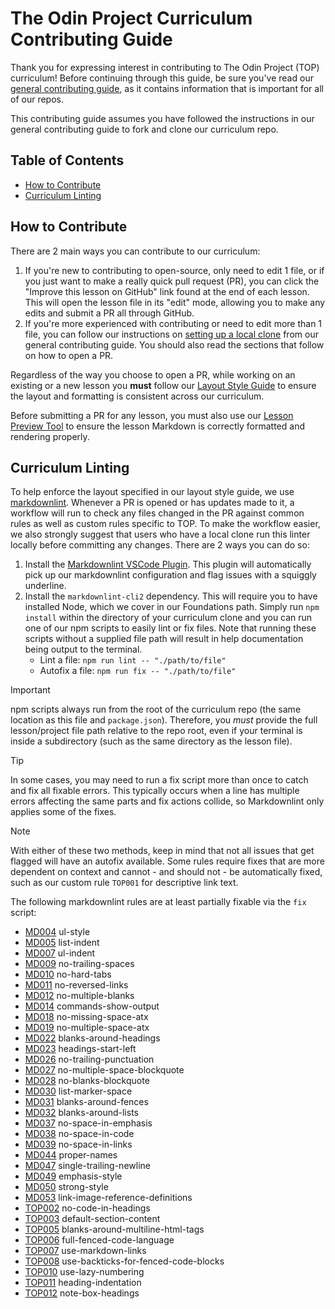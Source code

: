 # The Odin Project Curriculum Contributing Guide

Thank you for expressing interest in contributing to The Odin Project (TOP) curriculum! Before continuing through this guide, be sure you've read our [general contributing guide](https://github.com/TheOdinProject/.github/blob/main/CONTRIBUTING.md), as it contains information that is important for all of our repos.

This contributing guide assumes you have followed the instructions in our general contributing guide to fork and clone our curriculum repo.

## Table of Contents

- [How to Contribute](#how-to-contribute)
- [Curriculum Linting](#curriculum-linting)

## How to Contribute

There are 2 main ways you can contribute to our curriculum:

1. If you're new to contributing to open-source, only need to edit 1 file, or if you just want to make a really quick pull request (PR), you can click the "Improve this lesson on GitHub" link found at the end of each lesson. This will open the lesson file in its "edit" mode, allowing you to make any edits and submit a PR all through GitHub.
1. If you're more experienced with contributing or need to edit more than 1 file, you can follow our instructions on [setting up a local clone](https://github.com/TheOdinProject/.github/blob/main/CONTRIBUTING.md) from our general contributing guide. You should also read the sections that follow on how to open a PR.

Regardless of the way you choose to open a PR, while working on an existing or a new lesson you **must** follow our [Layout Style Guide](https://github.com/TheOdinProject/curriculum/blob/main/LAYOUT_STYLE_GUIDE.md) to ensure the layout and formatting is consistent across our curriculum.

Before submitting a PR for any lesson, you must also use our [Lesson Preview Tool](https://www.theodinproject.com/lessons/preview) to ensure the lesson Markdown is correctly formatted and rendering properly.

## Curriculum Linting

To help enforce the layout specified in our layout style guide, we use [markdownlint](https://github.com/DavidAnson/markdownlint). Whenever a PR is opened or has updates made to it, a workflow will run to check any files changed in the PR against common rules as well as custom rules specific to TOP. To make the workflow easier, we also strongly suggest that users who have a local clone run this linter locally before committing any changes. There are 2 ways you can do so:

1. Install the [Markdownlint VSCode Plugin](https://marketplace.visualstudio.com/items?itemName=DavidAnson.vscode-markdownlint). This plugin will automatically pick up our markdownlint configuration and flag issues with a squiggly underline.
1. Install the `markdownlint-cli2` dependency. This will require you to have installed Node, which we cover in our Foundations path. Simply run `npm install` within the directory of your curriculum clone and you can run one of our npm scripts to easily lint or fix files. Note that running these scripts without a supplied file path will result in help documentation being output to the terminal.
    - Lint a file: `npm run lint -- "./path/to/file"`
    - Autofix a file: `npm run fix -- "./path/to/file"`

> [!IMPORTANT]
> npm scripts always run from the root of the curriculum repo (the same location as this file and `package.json`). Therefore, you *must* provide the full lesson/project file path relative to the repo root, even if your terminal is inside a subdirectory (such as the same directory as the lesson file).

> [!TIP]
> In some cases, you may need to run a fix script more than once to catch and fix all fixable errors. This typically occurs when a line has multiple errors affecting the same parts and fix actions collide, so Markdownlint only applies some of the fixes.

> [!NOTE]
> With either of these two methods, keep in mind that not all issues that get flagged will have an autofix available. Some rules require fixes that are more dependent on context and cannot - and should not - be automatically fixed, such as our custom rule `TOP001` for descriptive link text.
>
> The following markdownlint rules are at least partially fixable via the `fix` script:
>
> - [MD004](https://github.com/DavidAnson/markdownlint/blob/main/doc/md004.md) ul-style
> - [MD005](https://github.com/DavidAnson/markdownlint/blob/main/doc/md005.md) list-indent
> - [MD007](https://github.com/DavidAnson/markdownlint/blob/main/doc/md007.md) ul-indent
> - [MD009](https://github.com/DavidAnson/markdownlint/blob/main/doc/md009.md) no-trailing-spaces
> - [MD010](https://github.com/DavidAnson/markdownlint/blob/main/doc/md010.md) no-hard-tabs
> - [MD011](https://github.com/DavidAnson/markdownlint/blob/main/doc/md011.md) no-reversed-links
> - [MD012](https://github.com/DavidAnson/markdownlint/blob/main/doc/md012.md) no-multiple-blanks
> - [MD014](https://github.com/DavidAnson/markdownlint/blob/main/doc/md014.md) commands-show-output
> - [MD018](https://github.com/DavidAnson/markdownlint/blob/main/doc/md018.md) no-missing-space-atx
> - [MD019](https://github.com/DavidAnson/markdownlint/blob/main/doc/md019.md) no-multiple-space-atx
> - [MD022](https://github.com/DavidAnson/markdownlint/blob/main/doc/md022.md) blanks-around-headings
> - [MD023](https://github.com/DavidAnson/markdownlint/blob/main/doc/md023.md) headings-start-left
> - [MD026](https://github.com/DavidAnson/markdownlint/blob/main/doc/md026.md) no-trailing-punctuation
> - [MD027](https://github.com/DavidAnson/markdownlint/blob/main/doc/md027.md) no-multiple-space-blockquote
> - [MD028](https://github.com/DavidAnson/markdownlint/blob/main/doc/md028.md) no-blanks-blockquote
> - [MD030](https://github.com/DavidAnson/markdownlint/blob/main/doc/md030.md) list-marker-space
> - [MD031](https://github.com/DavidAnson/markdownlint/blob/main/doc/md031.md) blanks-around-fences
> - [MD032](https://github.com/DavidAnson/markdownlint/blob/main/doc/md032.md) blanks-around-lists
> - [MD037](https://github.com/DavidAnson/markdownlint/blob/main/doc/md037.md) no-space-in-emphasis
> - [MD038](https://github.com/DavidAnson/markdownlint/blob/main/doc/md038.md) no-space-in-code
> - [MD039](https://github.com/DavidAnson/markdownlint/blob/main/doc/md039.md) no-space-in-links
> - [MD044](https://github.com/DavidAnson/markdownlint/blob/main/doc/md044.md) proper-names
> - [MD047](https://github.com/DavidAnson/markdownlint/blob/main/doc/md047.md) single-trailing-newline
> - [MD049](https://github.com/DavidAnson/markdownlint/blob/main/doc/md049.md) emphasis-style
> - [MD050](https://github.com/DavidAnson/markdownlint/blob/main/doc/md050.md) strong-style
> - [MD053](https://github.com/DavidAnson/markdownlint/blob/main/doc/md053.md) link-image-reference-definitions
> - [TOP002](https://github.com/TheOdinProject/curriculum/blob/main/markdownlint/docs/TOP002.md) no-code-in-headings
> - [TOP003](https://github.com/TheOdinProject/curriculum/blob/main/markdownlint/docs/TOP003.md) default-section-content
> - [TOP005](https://github.com/TheOdinProject/curriculum/blob/main/markdownlint/docs/TOP005.md) blanks-around-multiline-html-tags
> - [TOP006](https://github.com/TheOdinProject/curriculum/blob/main/markdownlint/docs/TOP006.md) full-fenced-code-language
> - [TOP007](https://github.com/TheOdinProject/curriculum/blob/main/markdownlint/docs/TOP007.md) use-markdown-links
> - [TOP008](https://github.com/TheOdinProject/curriculum/blob/main/markdownlint/docs/TOP008.md) use-backticks-for-fenced-code-blocks
> - [TOP010](https://github.com/TheOdinProject/curriculum/blob/main/markdownlint/docs/TOP010.md) use-lazy-numbering
> - [TOP011](https://github.com/TheOdinProject/curriculum/blob/main/markdownlint/docs/TOP011.md) heading-indentation
> - [TOP012](https://github.com/TheOdinProject/curriculum/blob/main/markdownlint/docs/TOP012.md) note-box-headings
